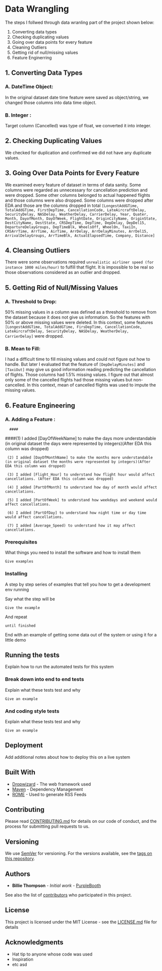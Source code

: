 # Data Wrangling

The steps I follwed through data wranling part of the project shown below:

1. Converting data types
2. Checking duplicating values
3. Going over data points for every feature
4. Cleaning Outliers
5. Getting rid of null/missing values 
6. Feature Enginerring

## 1. Converting Data Types

  ### A. DateTime Object: 
  
  In the original dataset date time feature were saved as object/string, we changed those columns into data time object.

  ### B. Integer :
  
  Target column (Cancelled) was type of float, we converted it into integer.

## 2. Checking Duplicating Values

We checked for duplication and confirmed we did not have any duplicate values.

## 3. Going Over Data Points for Every Feature

We examined every feature of dataset in terms of data sanity. Some columns were regarded as unnecessary for cancellation prediction and were dropped. Some other columns belonged to actual happened flights and those columns were also dropped. Some columns were dropped after EDA and those are the columns dropped in total `[LongestAddGTime, TotalAddGTime, FirstDepTime, CancellationCode, LateAircraftDelay, SecurityDelay, NASDelay, WeatherDelay, CarrierDelay, Year, Quater, Month, DayofMonth, DayOfWeek, FlightDate, OriginCityName, OriginState, DestCityName, DestState, CRSDepTime, DepTime, DepDelay, DepDel15, DepartureDelayGroups, DepTimeBlk, WheelsOff, WheelOn, TaxiIn, CRSArrTime, ArrTime, AirTime, ArrDelay, ArrDelayMinutes, ArrDel15, ArrivalDelayGroups, ArrTimeBlk, ActualElapsedTime, Company, Distance]`

## 4. Cleansing Outliers

There were some observations required `unrealistic airliner speed (for instance 1000 miles/hour)` to fulfill that flight. It is impossible to be real so those observations considered as an outlier and dropped. 

## 5. Getting Rid of Null/Missing Values

 ### A. Threshold to Drop: 

50% missing values in a column was defined as a threshold to remove from the dataset because it does not give us information. So the features with 50% or above missing values were deleted. In this context, some features `[LongestAddGTime, TotalAddGTime, FirsDepTime, CancellationCode, LateAircraftDelay, SecurityDelay, NASDelay, WeatherDelay, CarrierDelay]` were dropped. 

  ### B. Mean to Fill: 
  
I had a difficult time to fill missing values and could not figure out how to handle. But later I evaluated that the feature of `[DepDelayMinutes]` and `[TaxiOut]` may give us good information reading predicting the cancellation of flights. Those columns had 1.5% missing values. I figure out that almost only some of the cancelled flights had those missing values but 
non-cancelled. In this context,  mean of cancelled flights was used to impute the missing values. 

## 6. Feature Engineering

### A. Adding a Feature : 

      ####

   ####(1) I added [DayOfWeekName] to make the days more understandable (in original dataset the days were represented by integers)(After EDA this column was dropped) 

     (2) I added [DayOfMonthName] to make the months more understandable (in original dataset the months were represented by integers)(After EDA this column was dropped) 

     (3) I added [Flight_Hour] to understand how flight hour would affect cancellations. (After EDA this column was dropped)  
     
     (4) I added [PartOfMonth] to understand how day of month would affect cancellations. 

     (5) I added [PartOfWeek] to understand how weekdays and weekend would affect cancellations.

     (6) I added [PartOfDay] to understand how night time or day time would affect cancellations.

     (7) I added [Average_Speed) to understand how it may affect cancellations.

### Prerequisites

What things you need to install the software and how to install them

```
Give examples
```

### Installing

A step by step series of examples that tell you how to get a development env running

Say what the step will be

```
Give the example
```

And repeat

```
until finished
```

End with an example of getting some data out of the system or using it for a little demo

## Running the tests

Explain how to run the automated tests for this system

### Break down into end to end tests

Explain what these tests test and why

```
Give an example
```

### And coding style tests

Explain what these tests test and why

```
Give an example
```

## Deployment

Add additional notes about how to deploy this on a live system

## Built With

* [Dropwizard](http://www.dropwizard.io/1.0.2/docs/) - The web framework used
* [Maven](https://maven.apache.org/) - Dependency Management
* [ROME](https://rometools.github.io/rome/) - Used to generate RSS Feeds

## Contributing

Please read [CONTRIBUTING.md](https://gist.github.com/PurpleBooth/b24679402957c63ec426) for details on our code of conduct, and the process for submitting pull requests to us.

## Versioning

We use [SemVer](http://semver.org/) for versioning. For the versions available, see the [tags on this repository](https://github.com/your/project/tags). 

## Authors

* **Billie Thompson** - *Initial work* - [PurpleBooth](https://github.com/PurpleBooth)

See also the list of [contributors](https://github.com/your/project/contributors) who participated in this project.

## License

This project is licensed under the MIT License - see the [LICENSE.md](LICENSE.md) file for details

## Acknowledgments

* Hat tip to anyone whose code was used
* Inspiration
* etc
asd
